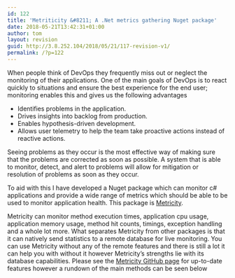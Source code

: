 ```yaml
---
id: 122
title: 'Metriticity &#8211; A .Net metrics gathering Nuget package'
date: 2018-05-21T13:42:31+01:00
author: tom
layout: revision
guid: http://3.8.252.104/2018/05/21/117-revision-v1/
permalink: /?p=122
---
```

When people think of DevOps they frequently miss out or neglect the monitoring of their applications. One of the main goals of DevOps is to react quickly to situations and ensure the best experience for the end user; monitoring enables this and gives us the following advantages

  * Identifies problems in the application.
  * Drives insights into backlog from production.
  * Enables hypothesis-driven development.
  * Allows user telemetry to help the team take proactive actions instead of reactive actions.

Seeing problems as they occur is the most effective way of making sure that the problems are corrected as soon as possible. A system that is able to monitor, detect, and alert to problems will allow for mitigation or resolution of problems as soon as they occur.

To aid with this I have developed a Nuget package which can monitor c# applications and provide a wide range of metrics which should be able to be used to monitor application health. This package is [Metricity](https://www.nuget.org/packages/Metricity/).

Metricity can monitor method execution times, application cpu usage, application memory usage, method hit counts, timings, exception handling and a whole lot more. What separates Metricity from other packages is that it can natively send statistics to a remote database for live monitoring. You can use Metricity without any of the remote features and there is still a lot it can help you with without it however Metricity&#8217;s strengths lie with its database capabilities. Please see the [Metricity GitHub page](https://github.com/tomaustin700/Metricity) for up-to-date features however a rundown of the main methods can be seen below